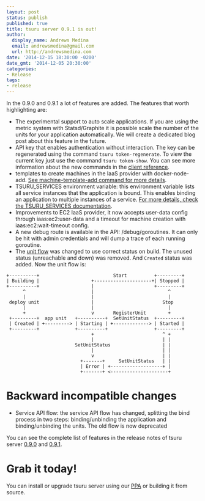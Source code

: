 ```yaml
---
layout: post
status: publish
published: true
title: tsuru server 0.9.1 is out!
author:
  display_name: Andrews Medina
  email: andrewsmedina@gmail.com
  url: http://andrewsmedina.com
date: '2014-12-15 18:30:00 -0200'
date_gmt: '2014-12-05 20:30:00'
categories:
- Release
tags:
- release
---
```


In the 0.9.0 and 0.9.1 a lot of features are added. The features that worth highlighting are:

* The experimental support to auto scale applications. If you are using the metric system with Statsd/Graphite it is possible scale the number of the units for your application automatically. We will create a dedicated blog post about this feature in the future.
* API key that enables authentication without interaction. The key can be regenerated using the command `tsuru token-regenerate`. To view the current key just use the command `tsuru token-show`. You can see more information about the new commands in the [client reference](http://docs.tsuru.io/en/master/reference/tsuru-client.html#authentication).
* templates to create machines in the IaaS provider with docker-node-add. [See machine-template-add command for more details](http://docs.tsuru.io/en/master/reference/tsuru-admin.html#tsuru-admin-machine-template-add-cmd).
* TSURU_SERVICES environment variable: this environment variable lists all service instances that the application is bound. This enables binding an application to multiple instances of a service. [For more details, check the TSURU_SERVICES documentation](http://docs.tsuru.io/en/master/services/tsuru-services-env-var.html).
* Improvements to EC2 IaaS provider, it now accepts user-data config through iaas:ec2:user-data and a timeout for machine creation with iaas:ec2:wait-timeout config.
* A new debug route is available in the API: /debug/goroutines. It can only be hit with admin credentials and will dump a trace of each running goroutine.
* The [unit flow](http://docs.tsuru.io/en/master/using/unit-states.html) was changed to use correct status on build. The unused status (unreachable and down) was removed. And `Created` status was added. Now the unit flow is:

```
+----------+                           Start          +---------+
| Building |                   +---------------------+| Stopped |
+----------+                   |                      +---------+
      ^                        |                           ^
      |                        |                           |
 deploy unit                   |                         Stop
      |                        |                           |
      +                        v       RegisterUnit        +
 +---------+  app unit   +----------+  SetUnitStatus  +---------+
 | Created | +---------> | Starting | +-------------> | Started |
 +---------+             +----------+                 +---------+
                               +                         ^ +
                               |                         | |
                         SetUnitStatus                   | |
                               |                         | |
                               v                         | |
                           +-------+     SetUnitStatus   | |
                           | Error | +-------------------+ |
                           +-------+ <---------------------+
```

Backward incompatible changes
=============================

* Service API flow: the service API flow has changed, splitting the bind process in two steps: binding/unbinding the application and binding/unbinding the units. The old flow is now deprecated

You can see the complete list of features in the release notes of tsuru server [0.9.0](http://docs.tsuru.io/en/master/releases/tsr/0.9.0.html) and [0.9.1](http://docs.tsuru.io/en/master/releases/tsr/0.9.1.html).

Grab it today!
==============

You can install or upgrade tsuru server using our [PPA](http://docs.tsuru.io/en/master/installing/api.html#adding-repositories) or building it from source.
